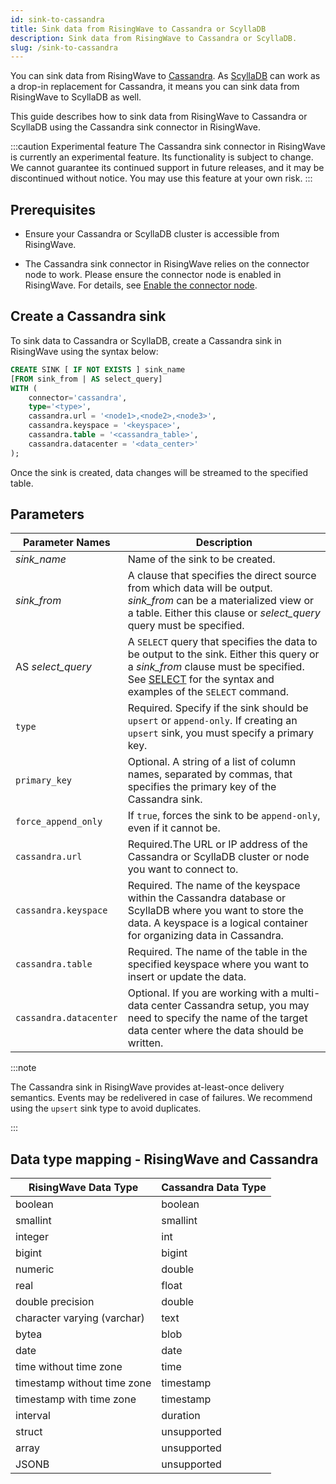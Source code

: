 ```yaml
---
id: sink-to-cassandra
title: Sink data from RisingWave to Cassandra or ScyllaDB
description: Sink data from RisingWave to Cassandra or ScyllaDB.
slug: /sink-to-cassandra 
---
```

You can sink data from RisingWave to [Cassandra](https://cassandra.apache.org/). As [ScyllaDB](https://www.scylladb.com/) can work as a drop-in replacement for Cassandra, it means you can sink data from RisingWave to ScyllaDB as well.

This guide describes how to sink data from RisingWave to Cassandra or ScyllaDB using the Cassandra sink connector in RisingWave.

:::caution Experimental feature
The Cassandra sink connector in RisingWave is currently an experimental feature. Its functionality is subject to change. We cannot guarantee its continued support in future releases, and it may be discontinued without notice. You may use this feature at your own risk.
:::

## Prerequisites

- Ensure your Cassandra or ScyllaDB cluster is accessible from RisingWave.

- The Cassandra sink connector in RisingWave relies on the connector node to work. Please ensure the connector node is enabled in RisingWave. For details, see [Enable the connector node](/deploy/risingwave-trial.md/?method=binaries#optional-enable-the-connector-node).

## Create a Cassandra sink

To sink data to Cassandra or ScyllaDB, create a Cassandra sink in RisingWave using the syntax below:

```sql
CREATE SINK [ IF NOT EXISTS ] sink_name
[FROM sink_from | AS select_query]
WITH (
    connector='cassandra',
    type='<type>',
    cassandra.url = '<node1>,<node2>,<node3>',
    cassandra.keyspace = '<keyspace>',
    cassandra.table = '<cassandra_table>',
    cassandra.datacenter = '<data_center>' 
);
```

Once the sink is created, data changes will be streamed to the specified table.

## Parameters

| Parameter Names       | Description |
| --------------------- | ---------------------------------------------------------------------- |
|*sink_name*| Name of the sink to be created.|
|*sink_from*| A clause that specifies the direct source from which data will be output. *sink_from* can be a materialized view or a table. Either this clause or *select_query* query must be specified.|
|AS *select_query*| A `SELECT` query that specifies the data to be output to the sink. Either this query or a *sink_from* clause must be specified. See [SELECT](/sql/commands/sql-select.md) for the syntax and examples of the `SELECT` command.|
| `type`                | Required. Specify if the sink should be `upsert` or `append-only`. If creating an `upsert` sink, you must specify a primary key.|
| `primary_key`          | Optional. A string of a list of column names, separated by commas, that specifies the primary key of the Cassandra sink.|
|`force_append_only`| If `true`, forces the sink to be `append-only`, even if it cannot be.|
| `cassandra.url`        | Required.The URL or IP address of the Cassandra or ScyllaDB cluster or node you want to connect to.|
| `cassandra.keyspace`       | Required. The name of the keyspace within the Cassandra database or ScyllaDB where you want to store the data. A keyspace is a logical container for organizing data in Cassandra.|
| `cassandra.table`   | Required. The name of the table in the specified keyspace where you want to insert or update the data.|
| `cassandra.datacenter`  | Optional. If you are working with a multi-data center Cassandra setup, you may need to specify the name of the target data center where the data should be written.|

:::note

The Cassandra sink in RisingWave provides at-least-once delivery semantics. Events may be redelivered in case of failures. We recommend using the `upsert` sink type to avoid duplicates.

:::

## Data type mapping - RisingWave and Cassandra

|RisingWave Data Type | Cassandra Data Type|
|-----|-----|
|boolean | boolean |
|smallint | smallint |
|integer |int|
|bigint |bigint|
|numeric |double|
|real |float|
|double precision |double|
|character varying (varchar) |text|
|bytea |blob|
|date |date|
|time without time zone |time|
|timestamp without time zone |timestamp|
|timestamp with time zone |timestamp|
|interval |duration|
|struct |unsupported|
|array |unsupported|
|JSONB |unsupported|
